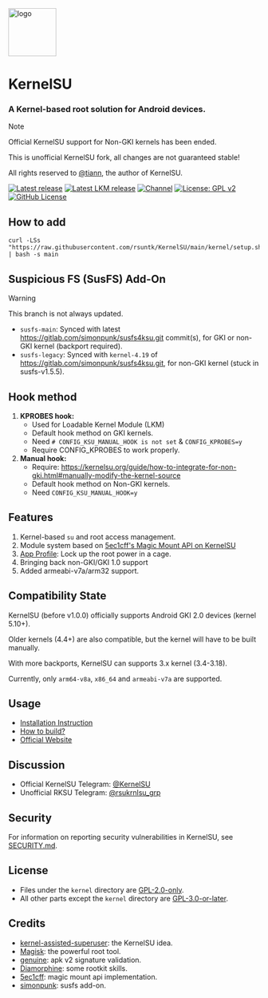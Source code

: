 <img src="https://kernelsu.org/logo.png" style="width: 96px;" alt="logo">

# KernelSU

### A Kernel-based root solution for Android devices.

> [!NOTE]
> Official KernelSU support for Non-GKI kernels has been ended.
> 
> This is unofficial KernelSU fork, all changes are not guaranteed stable!
>
> All rights reserved to [@tiann](https://github.com/tiann), the author of KernelSU.
>

[![Latest release](https://img.shields.io/github/v/release/rsuntk/KernelSU?label=Release&logo=github)](https://github.com/rsuntk/KernelSU/releases/latest)
[![Latest LKM release](https://img.shields.io/github/v/release/rsuntk/ksu-lkm?label=Release&logo=github)](https://github.com/rsuntk/ksu-lkm/releases/latest)
[![Channel](https://img.shields.io/badge/Follow-Telegram-blue.svg?logo=telegram)](https://t.me/rsukrnlsu)
[![License: GPL v2](https://img.shields.io/badge/License-GPL%20v2-orange.svg?logo=gnu)](https://www.gnu.org/licenses/old-licenses/gpl-2.0.en.html)
[![GitHub License](https://img.shields.io/github/license/tiann/KernelSU?logo=gnu)](/LICENSE)

## How to add
```
curl -LSs "https://raw.githubusercontent.com/rsuntk/KernelSU/main/kernel/setup.sh" | bash -s main
```

## Suspicious FS (SusFS) Add-On

> [!WARNING]
> This branch is not always updated.
>

- `susfs-main`: Synced with latest https://gitlab.com/simonpunk/susfs4ksu.git commit(s), for GKI or non-GKI kernel (backport required).
- `susfs-legacy`: Synced with `kernel-4.19` of https://gitlab.com/simonpunk/susfs4ksu.git, for non-GKI kernel (stuck in susfs-v1.5.5).

## Hook method

1. **KPROBES hook:**
    - Used for Loadable Kernel Module (LKM)
    - Default hook method on GKI kernels.
    - Need `# CONFIG_KSU_MANUAL_HOOK is not set` & `CONFIG_KPROBES=y`
    - Require CONFIG_KPROBES to work properly.
2. **Manual hook:**
    - Require: https://kernelsu.org/guide/how-to-integrate-for-non-gki.html#manually-modify-the-kernel-source
    - Default hook method on Non-GKI kernels.
    - Need `CONFIG_KSU_MANUAL_HOOK=y`

## Features

1. Kernel-based `su` and root access management.
2. Module system based on [5ec1cff's Magic Mount API on KernelSU](https://github.com/5ec1cff/KernelSU)
3. [App Profile](https://kernelsu.org/guide/app-profile.html): Lock up the root power in a cage.
4. Bringing back non-GKI/GKI 1.0 support
5. Added armeabi-v7a/arm32 support.

## Compatibility State

KernelSU (before v1.0.0) officially supports Android GKI 2.0 devices (kernel 5.10+).

Older kernels (4.4+) are also compatible, but the kernel will have to be built manually.

With more backports, KernelSU can supports 3.x kernel (3.4-3.18).

Currently, only `arm64-v8a`, `x86_64` and `armeabi-v7a` are supported.

## Usage

- [Installation Instruction](https://kernelsu.org/guide/installation.html)
- [How to build?](https://kernelsu.org/guide/how-to-build.html)
- [Official Website](https://kernelsu.org/)

## Discussion

- Official KernelSU Telegram: [@KernelSU](https://t.me/KernelSU)
- Unofficial RKSU Telegram: [@rsukrnlsu_grp](https://t.me/rsukrnlsu_grp)

## Security

For information on reporting security vulnerabilities in KernelSU, see [SECURITY.md](/SECURITY.md).

## License

- Files under the `kernel` directory are [GPL-2.0-only](https://www.gnu.org/licenses/old-licenses/gpl-2.0.en.html).
- All other parts except the `kernel` directory are [GPL-3.0-or-later](https://www.gnu.org/licenses/gpl-3.0.html).

## Credits

- [kernel-assisted-superuser](https://git.zx2c4.com/kernel-assisted-superuser/about/): the KernelSU idea.
- [Magisk](https://github.com/topjohnwu/Magisk): the powerful root tool.
- [genuine](https://github.com/brevent/genuine/): apk v2 signature validation.
- [Diamorphine](https://github.com/m0nad/Diamorphine): some rootkit skills.
- [5ec1cff](https://github.com/5ec1cff): magic mount api implementation.
- [simonpunk](https://gitlab.com/simonpunk/susfs4ksu): susfs add-on.
